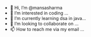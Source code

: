 - 👋 Hi, I’m @mansasharma
- 👀 I’m interested in coding ...
- 🌱 I’m currently learning dsa in java...
- 💞️ I’m looking to collaborate on ...
- 📫 How to reach me via my email ...

<!---
mansasharma/mansasharma is a ✨ special ✨ repository because its `README.md` (this file) appears on your GitHub profile.
You can click the Preview link to take a look at your changes.
--->
